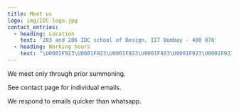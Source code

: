 ```yaml
---
title: Meet us
logo: img/IDC-logo.jpg
contact_entries:
  - heading: Location
    text: '203 and 206 IDC school of Design, IIT Bombay - 400 076'
  - heading: Working hours
    text: "\U0001F923\U0001F923\U0001F923\U0001F923\U0001F923\U0001F923\U0001F923\U0001F923\U0001F923\U0001F923\U0001F923\U0001F923\U0001F923\U0001F923\U0001F923\U0001F923\U0001F923\U0001F923\U0001F923\U0001F923\U0001F923"
---
```

We meet only through prior summoning.

See contact page for individual emails. 

We respond to emails quicker than whatsapp. 
